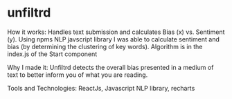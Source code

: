 # unfiltrd

How it works: Handles text submission and calculates Bias (x) vs. Sentiment (y). Using npms NLP javscript library I was able to calculate sentiment and bias (by determining the clustering of key words). Algorithm is in the index.js of the Start component

Why I made it: Unfiltrd detects the overall bias presented in a medium of text to better inform you of what you are reading.

Tools and Technologies: ReactJs, Javascript NLP library, recharts
